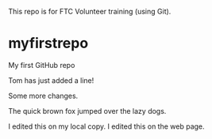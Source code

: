 This repo is for FTC Volunteer training (using Git).

# myfirstrepo
My first GitHub repo

Tom has just added a line!

Some more changes.

The quick brown fox jumped over the lazy dogs.

I edited this on my local copy.
I edited this on the web page.
